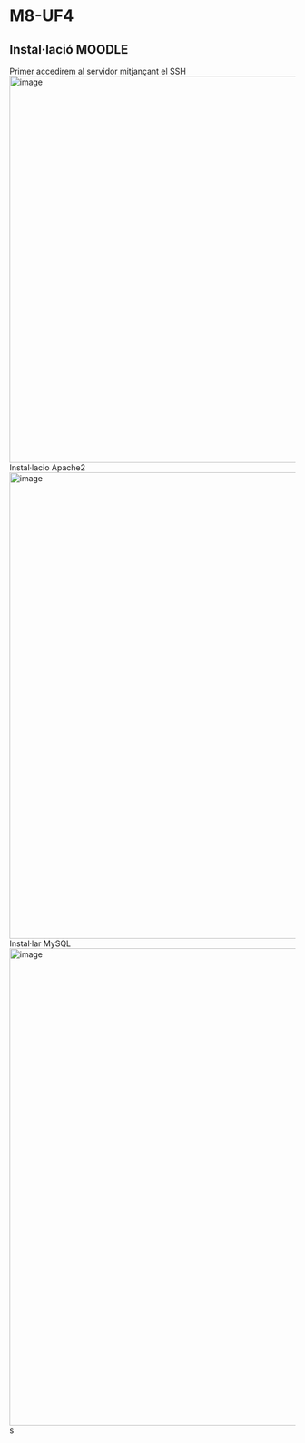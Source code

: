 # M8-UF4
## Instal·lació MOODLE
Primer accedirem al servidor mitjançant el SSH
<img width="680" alt="image" src="https://user-images.githubusercontent.com/100061627/203821999-d19142c5-f9c0-44e6-8f34-6984ab1769af.png">
Instal·lacio Apache2
<img width="820" alt="image" src="https://user-images.githubusercontent.com/100061627/203822282-79dbe49a-25fb-4e19-b402-48dfe0165bd5.png">
Instal·lar MySQL
<img width="839" alt="image" src="https://user-images.githubusercontent.com/100061627/203822484-6484efa1-1328-463b-a03f-d9e299b9123d.png">
s






